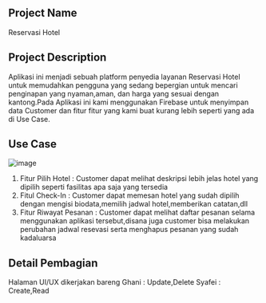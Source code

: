 ## Project Name
Reservasi Hotel

## Project Description
Aplikasi ini menjadi sebuah platform penyedia layanan Reservasi Hotel untuk memudahkan pengguna yang sedang bepergian untuk mencari penginapan yang nyaman,aman, dan harga yang sesuai dengan kantong.Pada Aplikasi ini kami menggunakan Firebase 
untuk menyimpan data Customer dan fitur fitur yang kami buat kurang lebih seperti yang ada di Use Case.

## Use Case
![image](https://github.com/Amadd11/ProjectAkhir_PAM/assets/114916250/d31ee728-23f2-4753-a68a-264408103afd)

1. Fitur Pilih Hotel : Customer dapat melihat deskripsi lebih jelas hotel yang dipilih seperti fasilitas apa saja yang tersedia
2. Fitul Check-In : Customer dapat memesan hotel yang sudah dipilih dengan mengisi biodata,memilih jadwal hotel,memberikan catatan,dll
3. Fitur Riwayat Pesanan : Customer dapat melihat daftar pesanan selama menggunakan aplikasi tersebut,disana juga customer bisa melakukan perubahan jadwal resevasi serta menghapus pesanan yang sudah kadaluarsa

## Detail Pembagian
Halaman UI/UX dikerjakan bareng
Ghani : Update,Delete
Syafei : Create,Read
